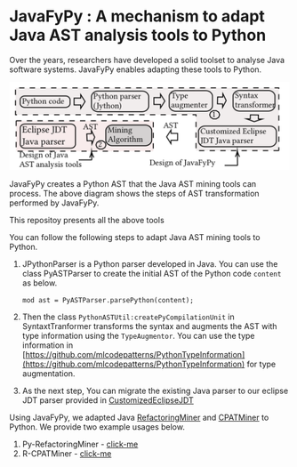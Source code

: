 # JavaFyPy : A mechanism to adapt Java AST analysis tools to Python

Over the years, researchers have developed a solid toolset to analyse Java software systems. JavaFyPy enables adapting these tools to Python.

![](https://github.com/maldil/JavaFyPy/blob/master/ICSE2022.png)

JavaFyPy creates a Python AST that the Java AST mining tools can process. The above diagram shows the steps of AST transformation performed by JavaFyPy.

This repositoy presents all the above tools

You can follow the following steps to adapt Java AST mining tools to Python.


1. JPythonParser is a Python parser developed in Java. You can use the class PyASTParser to create the initial AST of the Python code `content` as below.
    ```
    mod ast = PyASTParser.parsePython(content);
    ```
2. Then the class `PythonASTUtil:createPyCompilationUnit` in SyntaxtTranformer transforms the syntax and augments the AST with type information using the `TypeAugmentor`. You can use the type information in [https://github.com/mlcodepatterns/PythonTypeInformation](https://github.com/mlcodepatterns/PythonTypeInformation) for type augmentation. 

3. As the next step, You can migrate the existing Java parser to our eclipse JDT parser provided in [CustomizedEclipseJDT](https://github.com/maldil/JavaFyPy/tree/master/CustomizedEclipseJDT)




Using JavaFyPy, we adapted Java [RefactoringMiner](https://github.com/tsantalis/RefactoringMiner) and [CPATMiner](https://github.com/nguyenhoan/CPatMiner) to Python. We provide two example usages below.

1. Py-RefactoringMiner - [click-me](https://github.com/maldil/RefactoringMiner/blob/master/src/main/java/refactoringminer/python/PythonASTUtil.java#L46)
2. R-CPATMiner - [click-me](https://github.com/maldil/R-CPATMiner/blob/210b09186b67b698132e7beb3c10ad22e15dceeb/AtomicASTChangeMining/src/main/java/change/CFile.java#L39)
